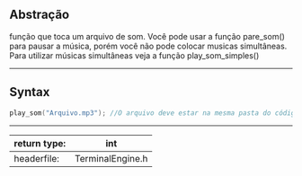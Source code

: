 ## Abstração

função que toca um arquivo de som. Você pode usar a função pare_som() para pausar a música, porém você não pode colocar musicas simultâneas. Para utilizar músicas simultâneas veja a função play_som_simples()

---
## Syntax

```c
play_som("Arquivo.mp3"); //O arquivo deve estar na mesma pasta do código.
```

---

| return type: | int              |
| ------------ | ---------------- |
| headerfile:  | TerminalEngine.h |
